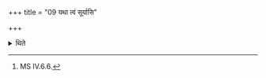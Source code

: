 +++
title = "09 यथा त्वं सूर्यासि"

+++

<details><summary>थिते</summary>

9. With yathā tvaṁ suryāsi...[^1] the sacrificer praises the sun.  

[^1]: MS IV.6.6.  
</details>
